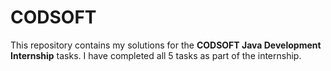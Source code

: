 # CODSOFT
This repository contains my solutions for the **CODSOFT Java Development Internship** tasks.   I have completed all 5 tasks as part of the internship.
